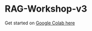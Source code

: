 # RAG-Workshop-v3

Get started on [Google Colab here](https://colab.research.google.com/github/team-headstart/RAG-Workshop-v3/blob/main/Headstarter_RAG_Workshop_v3.ipynb)
